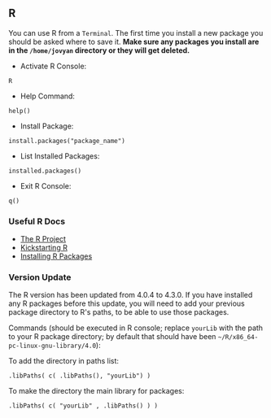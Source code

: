 ## R

You can use R from a `Terminal`. The first time you install a new package you should be asked where to save it. **Make sure any packages you install are in the `/home/jovyan` directory or they will get deleted.**

- Activate R Console:
```
R
```

- Help Command:
```
help()
```

- Install Package:
```
install.packages("package_name")
```

- List Installed Packages:
```
installed.packages()
```

- Exit R Console:
```
q()
```

### Useful R Docs
- <a href="https://www.r-project.org/" target="_blank">The R Project</a>
- <a href="https://cran.r-project.org/doc/contrib/Lemon-kickstart/index.html" target="_blank">Kickstarting R</a>
- <a href="https://datatofish.com/install-package-r/" target="_blank">Installing R Packages</a>

### Version Update

The R version has been updated from 4.0.4 to 4.3.0. If you have installed any R packages before this update, you will need to add your previous package directory to R's paths, to be able to use those packages.

Commands (should be executed in R console; replace `yourLib` with the path to your R package directory; by default that should have been `~/R/x86_64-pc-linux-gnu-library/4.0`):

To add the directory in paths list:
```
.libPaths( c( .libPaths(), "yourLib") )
```

To make the directory the main library for packages:
```
.libPaths( c( "yourLib" , .libPaths() ) )
```

